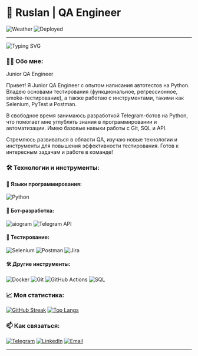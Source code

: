# 🌟 Ruslan | QA Engineer

![Weather](https://img.shields.io/badge/🌈_Weather-☀️-gold)  ![Deployed](https://img.shields.io/badge/📡_Deployed-2_online-brightgreen) 

---
![Typing SVG](https://readme-typing-svg.herokuapp.com/?lines=QA+Engineer;Telegram+Bot+Developer;Python+Enthusiast;Automation+Lover)
### 👨‍💻 Обо мне:
Junior QA Engineer

Привет! Я Junior QA Engineer с опытом написания автотестов на Python. Владею основами тестирования (функциональное, регрессионное, smoke-тестирование), а также работаю с инструментами, такими как Selenium, PyTest и Postman.

В свободное время занимаюсь разработкой Telegram-ботов на Python, что помогает мне углублять знания в программировании и автоматизации. Имею базовые навыки работы с Git, SQL и API.

Стремлюсь развиваться в области QA, изучаю новые технологии и инструменты для повышения эффективности тестирования. Готов к интересным задачам и работе в команде!

### 🛠 Технологии и инструменты:
#### 🐍 Языки программирования:
![Python](https://img.shields.io/badge/-Python-3776AB?logo=python&logoColor=white)

#### 🤖 Бот-разработка:
![aiogram](https://img.shields.io/badge/-aiogram-259B24?logo=telegram&logoColor=white)
![Telegram API](https://img.shields.io/badge/-Telegram_API-26A5E4?logo=telegram&logoColor=white)

#### 🧪 Тестирование:
![Selenium](https://img.shields.io/badge/-Selenium-43B02A?logo=selenium&logoColor=white)
![Postman](https://img.shields.io/badge/-Postman-FF6C37?logo=postman&logoColor=white)
![Jira](https://img.shields.io/badge/-Jira-0052CC?logo=jira&logoColor=white)

#### 🛠️ Другие инструменты:
![Docker](https://img.shields.io/badge/-Docker-2496ED?logo=docker&logoColor=white)
![Git](https://img.shields.io/badge/-Git-F05032?logo=git&logoColor=white)
![GitHub Actions](https://img.shields.io/badge/-GitHub_Actions-2088FF?logo=github-actions&logoColor=white)
![SQL](https://img.shields.io/badge/-SQL-4479A1?logo=mysql&logoColor=white)

### 📈 Моя статистика:
[![GitHub Streak](https://streak-stats.demolab.com/?user=yourusername&theme=dark)](https://git.io/streak-stats)
[![Top Langs](https://github-readme-stats.vercel.app/api/top-langs/?username=yourusername&layout=compact&theme=vision-friendly-dark)](https://github.com/anuraghazra/github-readme-stats)

### 📫 Как связаться:
[![Telegram](https://img.shields.io/badge/-Telegram-26A5E4?logo=telegram&logoColor=white)](https://t.me/yourusername)
[![LinkedIn](https://img.shields.io/badge/-LinkedIn-0A66C2?logo=linkedin&logoColor=white)](https://linkedin.com/in/yourusername)
[![Email](https://img.shields.io/badge/-Email-D14836?logo=gmail&logoColor=white)](mailto:your.email@example.com)

---


